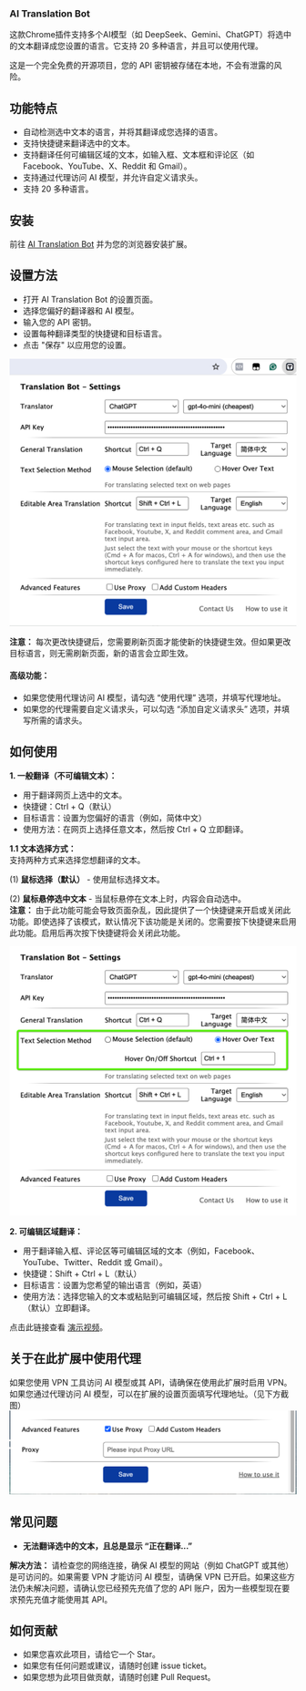 ### AI Translation Bot

这款Chrome插件支持多个AI模型（如 DeepSeek、Gemini、ChatGPT）将选中的文本翻译成您设置的语言。它支持 20 多种语言，并且可以使用代理。

这是一个完全免费的开源项目，您的 API 密钥被存储在本地，不会有泄露的风险。

## 功能特点
- 自动检测选中文本的语言，并将其翻译成您选择的语言。
- 支持快捷键来翻译选中的文本。
- 支持翻译任何可编辑区域的文本，如输入框、文本框和评论区（如 Facebook、YouTube、X、Reddit 和 Gmail）。
- 支持通过代理访问 AI 模型，并允许自定义请求头。
- 支持 20 多种语言。

## 安装
前往 [AI Translation Bot](https://chromewebstore.google.com/detail/chatgpt-translation-bot/fglemdfemikhijpgojdobdgplbcfomdf) 并为您的浏览器安装扩展。

## 设置方法
- 打开 AI Translation Bot 的设置页面。
- 选择您偏好的翻译器和 AI 模型。
- 输入您的 API 密钥。
- 设置每种翻译类型的快捷键和目标语言。
- 点击 "保存" 以应用您的设置。

![how to config](/images/how-to-config.png)

**注意：** 每次更改快捷键后，您需要刷新页面才能使新的快捷键生效。但如果更改目标语言，则无需刷新页面，新的语言会立即生效。

#### 高级功能：
- 如果您使用代理访问 AI 模型，请勾选 “使用代理” 选项，并填写代理地址。
- 如果您的代理需要自定义请求头，可以勾选 “添加自定义请求头” 选项，并填写所需的请求头。

## 如何使用
**1. 一般翻译（不可编辑文本）：**

- 用于翻译网页上选中的文本。
- 快捷键：Ctrl + Q（默认）
- 目标语言：设置为您偏好的语言（例如，简体中文）
- 使用方法：在网页上选择任意文本，然后按 Ctrl + Q 立即翻译。

**1.1 文本选择方式：**    
支持两种方式来选择您想翻译的文本。

(1) **鼠标选择（默认）** - 使用鼠标选择文本。

(2) **鼠标悬停选中文本** - 当鼠标悬停在文本上时，内容会自动选中。  
**注意：** 由于此功能可能会导致页面杂乱，因此提供了一个快捷键来开启或关闭此功能。即使选择了该模式，默认情况下该功能是关闭的。您需要按下快捷键来启用此功能。启用后再次按下快捷键将会关闭此功能。

![how to config](/images/how-to-config-1.png)

**2. 可编辑区域翻译：**

- 用于翻译输入框、评论区等可编辑区域的文本（例如，Facebook、YouTube、Twitter、Reddit 或 Gmail）。
- 快捷键：Shift + Ctrl + L（默认）
- 目标语言：设置为您希望的输出语言（例如，英语）
- 使用方法：选择您输入的文本或粘贴到可编辑区域，然后按 Shift + Ctrl + L（默认）立即翻译。

点击此链接查看 [演示视频](https://www.youtube.com/watch?v=tr90eCvougE)。

## 关于在此扩展中使用代理
如果您使用 VPN 工具访问 AI 模型或其 API，请确保在使用此扩展时启用 VPN。
如果您通过代理访问 AI 模型，可以在扩展的设置页面填写代理地址。（见下方截图）
![config the proxy](/images/free-proxy.png)

## 常见问题
- **无法翻译选中的文本，且总是显示 “正在翻译...”**

**解决方法：** 请检查您的网络连接，确保 AI 模型的网站（例如 ChatGPT 或其他）是可访问的。如果需要 VPN 才能访问 AI 模型，请确保 VPN 已开启。如果这些方法仍未解决问题，请确认您已经预先充值了您的 API 账户，因为一些模型现在要求预先充值才能使用其 API。

## 如何贡献
* 如果您喜欢此项目，请给它一个 Star。
* 如果您有任何问题或建议，请随时创建 issue ticket。
* 如果您想为此项目做贡献，请随时创建 Pull Request。
